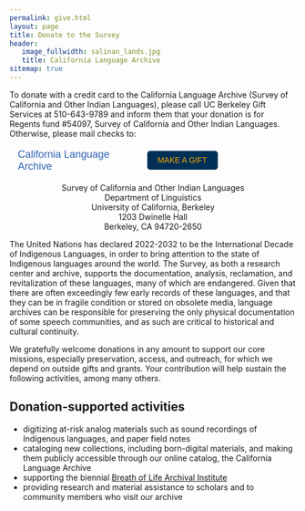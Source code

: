 ```yaml
---
permalink: give.html
layout: page
title: Donate to the Survey
header:
   image_fullwidth: salinan_lands.jpg
   title: California Language Archive
sitemap: true
---
```


To donate with a credit card to the California Language Archive (Survey of California and Other Indian Languages), please call UC Berkeley Gift Services at 510-643-9789 and inform them that your donation is for Regents fund #54097, Survey of California and Other Indian Languages. Otherwise, please mail checks to:

<div style="width: 380px; height: 50px; position: center;
font-family: sans-serif; background-color: transparent; display:
flex; align-items: center; justify-content: space-around;">
<p style="margin: 0; padding: 0; max-width: 198px; color:
#3062b3; font-size: 18px;">California Language Archive</p>
<p><a style="display: inline-block; width: 124px; height: 33px;
background-color: #003057; color: #f2a900; font-size: 14px;
text-transform: uppercase; line-height: 33px; text-decoration: none;
text-align: center; border-radius: 5px;"
href="http://give.berkeley.edu/fund/FN7677000">Make a gift</a></p>
</div>

<p style="text-align: center;">
Survey of California and Other Indian Languages<br />
Department of Linguistics<br />
University of California, Berkeley<br />
1203 Dwinelle Hall<br />
Berkeley, CA 94720-2650
</p>

The United Nations has declared 2022-2032 to be the International Decade of Indigenous Languages, in order to bring attention to the state of Indigenous languages around the world. The Survey, as both a research center and archive, supports the documentation, analysis, reclamation, and revitalization of these languages, many of which are endangered. Given that there are often exceedingly few early records of these languages, and that they can be in fragile condition or stored on obsolete media, language archives can be responsible for preserving the only physical documentation of some speech communities, and as such are critical to historical and cultural continuity.

We gratefully welcome donations in any amount to support our core missions, especially preservation, access, and outreach, for which we depend on outside gifts and grants. Your contribution will help sustain the following activities, among many others.

## Donation-supported activities

* digitizing at-risk analog materials such as sound recordings of Indigenous languages, and paper field notes
* cataloging new collections, including born-digital materials, and making them publicly accessible through our online catalog, the California Language Archive
* supporting the biennial [Breath of Life Archival Institute](https://aicls.org/breath-of-life-institute/)
* providing research and material assistance to scholars and to community members who visit our archive
